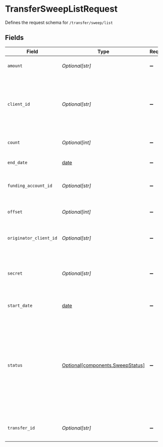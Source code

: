 # TransferSweepListRequest

Defines the request schema for `/transfer/sweep/list`


## Fields

| Field                                                                                                                                                                                                                                | Type                                                                                                                                                                                                                                 | Required                                                                                                                                                                                                                             | Description                                                                                                                                                                                                                          |
| ------------------------------------------------------------------------------------------------------------------------------------------------------------------------------------------------------------------------------------ | ------------------------------------------------------------------------------------------------------------------------------------------------------------------------------------------------------------------------------------ | ------------------------------------------------------------------------------------------------------------------------------------------------------------------------------------------------------------------------------------ | ------------------------------------------------------------------------------------------------------------------------------------------------------------------------------------------------------------------------------------ |
| `amount`                                                                                                                                                                                                                             | *Optional[str]*                                                                                                                                                                                                                      | :heavy_minus_sign:                                                                                                                                                                                                                   | Filter sweeps to only those with the specified amount.                                                                                                                                                                               |
| `client_id`                                                                                                                                                                                                                          | *Optional[str]*                                                                                                                                                                                                                      | :heavy_minus_sign:                                                                                                                                                                                                                   | Your Plaid API `client_id`. The `client_id` is required and may be provided either in the `PLAID-CLIENT-ID` header or as part of a request body.                                                                                     |
| `count`                                                                                                                                                                                                                              | *Optional[int]*                                                                                                                                                                                                                      | :heavy_minus_sign:                                                                                                                                                                                                                   | The maximum number of sweeps to return.                                                                                                                                                                                              |
| `end_date`                                                                                                                                                                                                                           | [date](https://docs.python.org/3/library/datetime.html#date-objects)                                                                                                                                                                 | :heavy_minus_sign:                                                                                                                                                                                                                   | The end datetime of sweeps to return (RFC 3339 format).                                                                                                                                                                              |
| `funding_account_id`                                                                                                                                                                                                                 | *Optional[str]*                                                                                                                                                                                                                      | :heavy_minus_sign:                                                                                                                                                                                                                   | Filter sweeps to only those with the specified `funding_account_id`.                                                                                                                                                                 |
| `offset`                                                                                                                                                                                                                             | *Optional[int]*                                                                                                                                                                                                                      | :heavy_minus_sign:                                                                                                                                                                                                                   | The number of sweeps to skip before returning results.                                                                                                                                                                               |
| `originator_client_id`                                                                                                                                                                                                               | *Optional[str]*                                                                                                                                                                                                                      | :heavy_minus_sign:                                                                                                                                                                                                                   | Filter sweeps to only those with the specified originator client.                                                                                                                                                                    |
| `secret`                                                                                                                                                                                                                             | *Optional[str]*                                                                                                                                                                                                                      | :heavy_minus_sign:                                                                                                                                                                                                                   | Your Plaid API `secret`. The `secret` is required and may be provided either in the `PLAID-SECRET` header or as part of a request body.                                                                                              |
| `start_date`                                                                                                                                                                                                                         | [date](https://docs.python.org/3/library/datetime.html#date-objects)                                                                                                                                                                 | :heavy_minus_sign:                                                                                                                                                                                                                   | The start datetime of sweeps to return (RFC 3339 format).                                                                                                                                                                            |
| `status`                                                                                                                                                                                                                             | [Optional[components.SweepStatus]](../../models/shared/sweepstatus.md)                                                                                                                                                               | :heavy_minus_sign:                                                                                                                                                                                                                   | The status of a sweep transfer<br/><br/>`"pending"` - The sweep is currently pending<br/>`"posted"` - The sweep has been posted<br/>`"settled"` - The sweep has settled<br/>`"returned"` - The sweep has been returned<br/>`"failed"` - The sweep has failed |
| `transfer_id`                                                                                                                                                                                                                        | *Optional[str]*                                                                                                                                                                                                                      | :heavy_minus_sign:                                                                                                                                                                                                                   | Filter sweeps to only those with the included `transfer_id`.                                                                                                                                                                         |